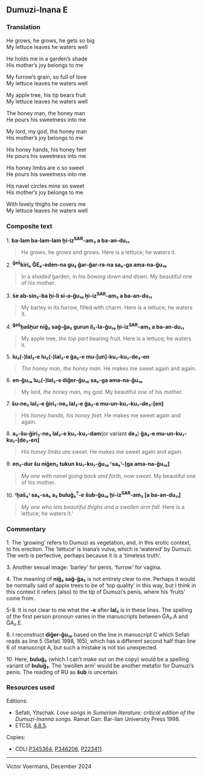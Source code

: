 ## Dumuzi-Inana E

### Translation

He grows, he grows, he gets so big  
My lettuce leaves he waters well

He holds me in a garden’s shade  
His mother’s joy belongs to me

My furrow’s grain, so full of love  
My lettuce leaves he waters well

My apple tree, his tip bears fruit  
My lettuce leaves he waters well

The honey man, the honey man  
He pours his sweetness into me

My lord, my god, the honey man  
His mother’s joy belongs to me

His honey hands, his honey feet  
He pours his sweetness into me

His honey limbs are o so sweet  
He pours his sweetness into me

His navel circles mine so sweet  
His mother’s joy belongs to me

With lovely thighs he covers me  
My lettuce leaves he waters well

### Composite text

1\. **ba-lam ba-lam-lam ḫi-iz<sup>SAR</sup>-am₃ a ba-an-du₁₁**
> He grows, he grows and grows. Here is a lettuce; he waters it.

2\. **<sup>ĝeš</sup>kiri₆ ĜE₆-eden-na gu₂ ĝar-ĝar-ra-na sa₆-ga ama-na-ĝu₁₀**
> In a _shaded_ garden, in his _bowing down and down._ My beautiful one of his mother.

3\. **še ab-sin₂-ba ḫi-li si-a-ĝu₁₀ ḫi-iz<sup>SAR</sup>-am₃ a ba-an-du₁₁**
> My barley in its furrow, filled with charm. Here is a lettuce; he waters it.

4\. **<sup>ĝeš</sup>ḫašḫur niĝ₂ saĝ-ĝa₂ gurun il₂-la-ĝu₁₀ ḫi-iz<sup>SAR</sup>-am₃ a ba-an-du₁₁**
> My apple tree, _the top part_ bearing fruit. Here is a lettuce; he waters it.

5\. **lu₂(-)lal₃-e lu₂(-)lal₃-e ĝa₂-e mu-[un]-ku₇-ku₇-de₃-en**
> _The honey man, the honey man._ He makes me sweet again and again.

6\. **en-ĝu₁₀ lu₂(-)lal₃-e diĝer-ĝu₁₀ sa₆-ga ama-na-ĝu₁₀**
> My lord, _the honey man,_ my god. My beautiful one of his mother.

7\. **šu-ne₂ lal₃-e ĝiri₃-ne₂ lal₃-e ĝa₂-e mu-un-ku₇-ku₇-de₃-[en]**
> _His honey hands, his honey feet._ He makes me sweet again and again.

8\. **a₂-šu-ĝiri₃-ne₂ lal₃-e ku₇-ku₇-dam**(or variant **de₃**) **ĝa₂-e mu-un-ku₇-ku₇-[de₃-en]**
> _His honey limbs are sweet._ He makes me sweet again and again.

9\. **en₃-dur šu niĝen₂ tukun ku₇-ku₇-ĝu₁₀ ⸢sa₆⸣-[ga ama-na-ĝu₁₀]**
> _My one with navel going back and forth, now sweet_. My beautiful one of his mother.

10\. **⸢ḫaš₄⸣ sa₆-sa₆ a₂ buluĝ₅<sup>?</sup>-e šub-ĝu₁₀ ḫi-iz<sup>SAR</sup>-am₃ [a ba-an-du₁₁]**
> _My one who lets beautiful thighs and a swollen arm fall._ Here is a lettuce; he waters it.’

### Commentary

1\. The ‘growing’ refers to Dumuzi as vegetation, and, in this erotic context, to his erection. The ‘lettuce’ is Inana’s vulva, which is ‘watered’ by Dumuzi. The verb is perfective, perhaps because it is a ‘timeless truth’.  

3\. Another sexual image: ‘barley’ for penis, ‘furrow’ for vagina.

4\. The meaning of **niĝ₂ saĝ-ĝa₂** is not entirely clear to me. Perhaps it would be normally said of apple trees to be of ‘top quality’ in this way, but I think in this context it refers (also) to the tip of Dumuzi’s penis, where his ‘fruits’ come from.

5-8. It is not clear to me what the **-e** after **lal₃** is in these lines. The spelling of the first person pronoun varies in the manuscripts between ĜA₂.A and ĜA₂.E.

6\. I reconstruct **diĝer-ĝu₁₀** based on the line in manuscript C which Sefati reads as line 5 (Sefati 1998, 165), which has a different second half than line 6 of manuscript A, but such a mistake is not too unexpected.

10\. Here, **buluĝ₅** (which I can’t make out on the copy) would be a spelling variant of **buluĝ₃**. The ‘swollen arm’ would be another metafor for Dumuzi’s penis. The reading of RU as **šub** is uncertain.

### Resources used

Editions:

- Sefati, Yitschak. _Love songs in Sumerian literature: critical edition of the Dumuzi-Inanna songs._ Ramat Gan: Bar-Ilan University Press 1998.
- ETCSL [4.8.5](https://etcsl.orinst.ox.ac.uk/cgi-bin/etcsl.cgi?text=c.4.08.05&display=Crit&charenc=gcirc#).

Copies:

- CDLI [P345364](https://cdli.mpiwg-berlin.mpg.de/artifacts/345364), [P346206](https://cdli.mpiwg-berlin.mpg.de/artifacts/346206), [P223411](https://cdli.mpiwg-berlin.mpg.de/artifacts/223411).

----

Victor Voermans, December 2024
